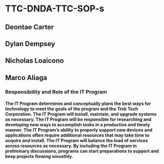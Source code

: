 # TTC-DNDA-TTC-SOP-s

## Deontae Carter
## Dylan Dempsey
## Nicholas Loaicono
## Marco Aliaga


### Responsibility and Role of the IT Program 

#### The IT Program determines and conceptually plans the best ways for technology to meet the goals of the program and the Trek Tech Corporation. The IT Program will install, maintain, and upgrade systems as necessary. The IT Program will be responsible for researching and developing new ways to accomplish tasks in a productive and timely manner. The IT Program’s ability to properly support new devices and applications often require additional resources that may take time to acquire and install. The IT Program will balance the load of services across resources as necessary. By including the IT Program in preliminary discussions, programs can start preparations to support and keep projects flowing smoothly. 
